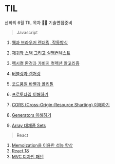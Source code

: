 # TIL

선화의 6월 TIL 목차 📑📑 기술면접준비

> Javascript

 1. [웹과 브라우저 렌더링, 작동방식](javascript/210607.md)
 
 2. [재귀와 스택 그리고 실행컨텍스트](javascript/210608.md)
 
 3. [렉시컬 환경과 가비지 컬렉션 알고리즘](javascript/210609.md)

 4. [버블링과 캡쳐링](javascript/210610.md)
 
 5. [코드품질 바벨과 폴리필](javascript/210611.md)
 
 6. [프로토타입 이해하기](javascript/210613.md)
 
 7. [CORS (Cross-Origin-Resource Sharting) 이해하기](javascript/210614.md)
 
 8. [Generators 이해하기](javascript/210614_1.md)
 
 9. [Array 대체품 Sets](javascript/210615.md)


> React

 1. [Memoization을 이용한 성능 향상](react/Memoization.md)
 2. [React 18](react/react18.md)
 3. [MVC 디자인 패턴](react/mvp패턴.md)
